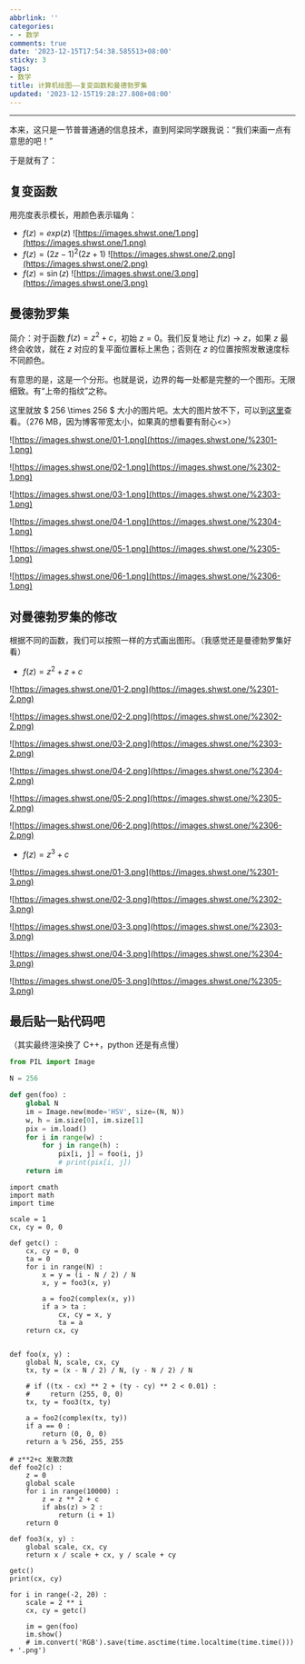 ```yaml
---
abbrlink: ''
categories:
- - 数学
comments: true
date: '2023-12-15T17:54:38.585513+08:00'
sticky: 3
tags:
- 数学
title: 计算机绘图——复变函数和曼德勃罗集
updated: '2023-12-15T19:28:27.808+08:00'
---
```

---

<!--more-->

本来，这只是一节普普通通的信息技术，直到阿梁同学跟我说：“我们来画一点有意思的吧！”

于是就有了：

## 复变函数

用亮度表示模长，用颜色表示辐角：

- $f(z) = exp(z)$
  ![https://images.shwst.one/1.png](https://images.shwst.one/1.png)
- $f(z) = (2z - 1)^2(2z+1)$
  ![https://images.shwst.one/2.png](https://images.shwst.one/2.png)
- $f(z)=\sin(z)$
  ![https://images.shwst.one/3.png](https://images.shwst.one/3.png)

## 曼德勃罗集

简介：对于函数 $f(z)=z^2+c$，初始 $z=0$。我们反复地让 $f(z) \to z$，如果 $z$ 最终会收敛，就在 $z$ 对应的复平面位置标上黑色；否则在 $z$ 的位置按照发散速度标不同颜色。

有意思的是，这是一个分形。也就是说，边界的每一处都是完整的一个图形。无限细致。有“上帝的指纹”之称。

这里就放 $ 256 \times 256 $ 大小的图片吧。太大的图片放不下，可以到[这里](https://images.shwst.one/1215.zip)查看。（276 MB，因为博客带宽太小，如果真的想看要有耐心<>）

![https://images.shwst.one/01-1.png](https://images.shwst.one/%2301-1.png)

![https://images.shwst.one/02-1.png](https://images.shwst.one/%2302-1.png)

![https://images.shwst.one/03-1.png](https://images.shwst.one/%2303-1.png)

![https://images.shwst.one/04-1.png](https://images.shwst.one/%2304-1.png)

![https://images.shwst.one/05-1.png](https://images.shwst.one/%2305-1.png)

![https://images.shwst.one/06-1.png](https://images.shwst.one/%2306-1.png)

## 对曼德勃罗集的修改

根据不同的函数，我们可以按照一样的方式画出图形。（我感觉还是曼德勃罗集好看）

- $f(z)=z^2+z+c$

![https://images.shwst.one/01-2.png](https://images.shwst.one/%2301-2.png)

![https://images.shwst.one/02-2.png](https://images.shwst.one/%2302-2.png)

![https://images.shwst.one/03-2.png](https://images.shwst.one/%2303-2.png)

![https://images.shwst.one/04-2.png](https://images.shwst.one/%2304-2.png)

![https://images.shwst.one/05-2.png](https://images.shwst.one/%2305-2.png)

![https://images.shwst.one/06-2.png](https://images.shwst.one/%2306-2.png)

- $f(z)=z^3+c$

![https://images.shwst.one/01-3.png](https://images.shwst.one/%2301-3.png)

![https://images.shwst.one/02-3.png](https://images.shwst.one/%2302-3.png)

![https://images.shwst.one/03-3.png](https://images.shwst.one/%2303-3.png)

![https://images.shwst.one/04-3.png](https://images.shwst.one/%2304-3.png)

![https://images.shwst.one/05-3.png](https://images.shwst.one/%2305-3.png)

## 最后贴一贴代码吧

（其实最终渲染换了 C++，python 还是有点慢）

```python
from PIL import Image

N = 256

def gen(foo) :
    global N
    im = Image.new(mode='HSV', size=(N, N))
    w, h = im.size[0], im.size[1]
    pix = im.load()
    for i in range(w) :
        for j in range(h) :
            pix[i, j] = foo(i, j)
            # print(pix[i, j])
    return im
```

```
import cmath
import math
import time

scale = 1
cx, cy = 0, 0

def getc() :
    cx, cy = 0, 0
    ta = 0
    for i in range(N) :
        x = y = (i - N / 2) / N
        x, y = foo3(x, y)

        a = foo2(complex(x, y))
        if a > ta :
            cx, cy = x, y
            ta = a
    return cx, cy


def foo(x, y) :
    global N, scale, cx, cy
    tx, ty = (x - N / 2) / N, (y - N / 2) / N

    # if ((tx - cx) ** 2 + (ty - cy) ** 2 < 0.01) :
    #     return (255, 0, 0)
    tx, ty = foo3(tx, ty)

    a = foo2(complex(tx, ty))
    if a == 0 : 
        return (0, 0, 0)
    return a % 256, 255, 255

# z**2+c 发散次数
def foo2(c) :
    z = 0
    global scale
    for i in range(10000) :
        z = z ** 2 + c
        if abs(z) > 2 :
            return (i + 1)
    return 0

def foo3(x, y) :
    global scale, cx, cy
    return x / scale + cx, y / scale + cy

getc()
print(cx, cy)

for i in range(-2, 20) :
    scale = 2 ** i
    cx, cy = getc()

    im = gen(foo)
    im.show()
    # im.convert('RGB').save(time.asctime(time.localtime(time.time())) + '.png')
```
